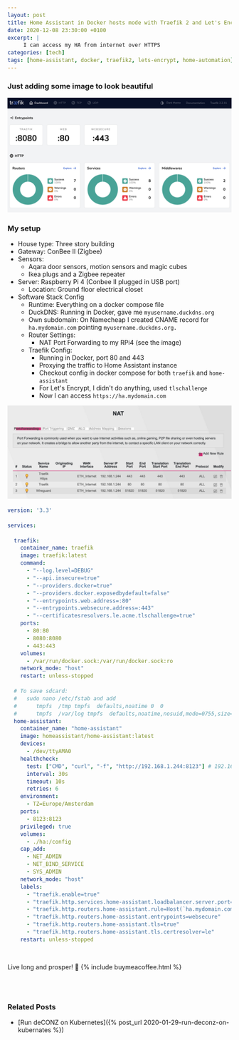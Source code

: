 ```yaml
---
layout: post
title: Home Assistant in Docker hosts mode with Traefik 2 and Let's Encrypt
date: 2020-12-08 23:30:00 +0100
excerpt: |
     I can access my HA from internet over HTTPS
categories: [tech]
tags: [home-assistant, docker, traefik2, lets-encrypt, home-automation]
---
```


### Just adding some image to look beautiful
![image](/assets/images/2020-12/traefik-dashboard.png)


### My setup
- House type: Three story building
- Gateway: ConBee II (Zigbee)
- Sensors:
  - Aqara door sensors, motion sensors and magic cubes
  - Ikea plugs and a Zigbee repeater
- Server: Raspberry Pi 4 (Conbee II plugged in USB port)
  - Location: Ground floor electrical closet
- Software Stack Config
  - Runtime: Everything on a docker compose file
  - DuckDNS: Running in Docker, gave me `myusername.duckdns.org`
  - Own subdomain: On Namecheap I created CNAME record for `ha.mydomain.com` pointing `myusername.duckdns.org.`
  - Router Settings:
    - NAT Port Forwarding to my RPi4 (see the image)
  - Traefik Config:
    - Running in Docker, port 80 and 443
    - Proxying the traffic to Home Assistant instance
    - Checkout config in docker compose for both `traefik` and `home-assistant`
    - For Let's Encrypt, I didn't do anything, used `tlschallenge`
    - Now I can access `https://ha.mydomain.com`

![image](/assets/images/2020-12/router-port-forwarding.png)

```yaml
version: '3.3'

services:

  traefik:
    container_name: traefik
    image: traefik:latest
    command:
      - "--log.level=DEBUG"
      - "--api.insecure=true"
      - "--providers.docker=true"
      - "--providers.docker.exposedbydefault=false"
      - "--entrypoints.web.address=:80"
      - "--entrypoints.websecure.address=:443"
      - "--certificatesresolvers.le.acme.tlschallenge=true"
    ports:
      - 80:80
      - 8080:8080
      - 443:443
    volumes:
      - /var/run/docker.sock:/var/run/docker.sock:ro
    network_mode: "host"
    restart: unless-stopped

  # To save sdcard:
  #   sudo nano /etc/fstab and add
  #      tmpfs  /tmp tmpfs  defaults,noatime 0  0
  #      tmpfs  /var/log tmpfs  defaults,noatime,nosuid,mode=0755,size=100m  0  0
  home-assistant:
    container_name: "home-assistant"
    image: homeassistant/home-assistant:latest
    devices:
      - /dev/ttyAMA0 
    healthcheck:
      test: ["CMD", "curl", "-f", "http://192.168.1.244:8123"] # 192.168.1.244 is my HA ip
      interval: 30s
      timeout: 10s
      retries: 6
    environment:
      - TZ=Europe/Amsterdam
    ports:
      - 8123:8123
    privileged: true
    volumes:
      - ./ha:/config
    cap_add:
      - NET_ADMIN
      - NET_BIND_SERVICE
      - SYS_ADMIN
    network_mode: "host"
    labels:
      - "traefik.enable=true"
      - "traefik.http.services.home-assistant.loadbalancer.server.port=8123"
      - "traefik.http.routers.home-assistant.rule=Host(`ha.mydomain.com`)"
      - "traefik.http.routers.home-assistant.entrypoints=websecure"
      - "traefik.http.routers.home-assistant.tls=true"
      - "traefik.http.routers.home-assistant.tls.certresolver=le"
    restart: unless-stopped

```

<br/>

Live long and prosper! :vulcan_salute:
{% include buymeacoffee.html %}

<br/>
<br/>

### Related Posts
- [Run deCONZ on Kubernetes]({% post_url 2020-01-29-run-deconz-on-kubernates %})
